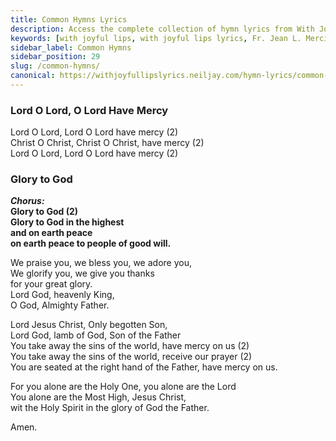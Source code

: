 ```yaml
---
title: Common Hymns Lyrics
description: Access the complete collection of hymn lyrics from With Joyful Lips by Fr. Jean L. Mercier. Twelfth Revised Edition.
keywords: [with joyful lips, with joyful lips lyrics, Fr. Jean L. Mercier, hymn lyrics, twelfth revised edition]
sidebar_label: Common Hymns
sidebar_position: 29
slug: /common-hymns/
canonical: https://withjoyfullipslyrics.neiljay.com/hymn-lyrics/common-hymns/
---
```


### Lord O Lord, O Lord Have Mercy

Lord O Lord, Lord O Lord have mercy (2)<br />
Christ O Christ, Christ O Christ, have mercy (2)<br />
Lord O Lord, Lord O Lord have mercy (2)<br />

### Glory to God

***Chorus:***<br />
**Glory to God (2)**<br />
**Glory to God in the highest**<br />
**and on earth peace**<br />
**on earth peace to people of good will.**<br />

We praise you, we bless you, we adore you,<br />
We glorify you, we give you thanks<br />
for your great glory.<br />
Lord God, heavenly King,<br />
O God, Almighty Father.<br />

Lord Jesus Christ, Only begotten Son,<br />
Lord God, lamb of God, Son of the Father<br />
You take away the sins of the world, have mercy on us (2)<br />
You take away the sins of the world, receive our prayer (2)<br />
You are seated at the right hand of the Father, have mercy on us.<br />

For you alone are the Holy One, you alone are the Lord<br />
You alone are the Most High, Jesus Christ,<br />
wit the Holy Spirit in the glory of God the Father.<br />

Amen.